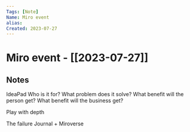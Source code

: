 ```yaml
---
Tags: [Note]
Name: Miro event
alias: 
Created: 2023-07-27
---
```

# Miro event - [[2023-07-27]]
## Notes
IdeaPad
Who is it for?
What problem does it solve?
What benefit will the person get?
What benefit will the business get?


Play with depth


The failure Journal + Miroverse 

